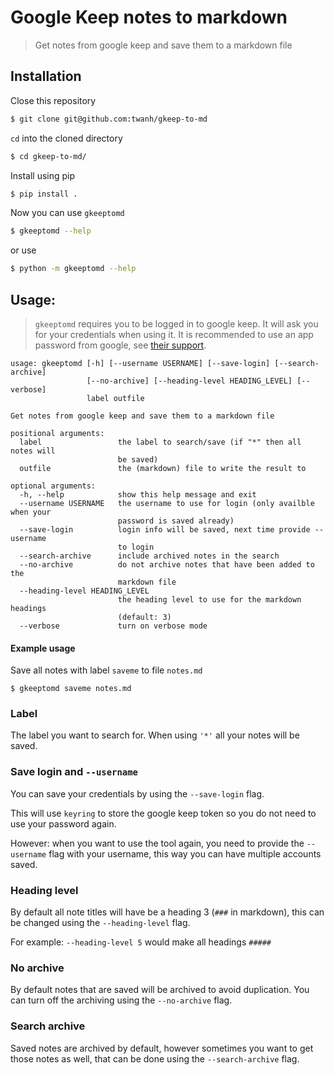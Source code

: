 # Google Keep notes to markdown

> Get notes from google keep and save them to a markdown file

## Installation

Close this repository
```bash
$ git clone git@github.com:twanh/gkeep-to-md
```

`cd` into the cloned directory
```bash
$ cd gkeep-to-md/
```

Install using pip
```bash
$ pip install .
```

Now you can use `gkeeptomd`

```bash
$ gkeeptomd --help
```
or use
```bash
$ python -m gkeeptomd --help
```


## Usage:

> `gkeeptomd` requires you to be logged in to google keep. It will ask you for your credentials when using it. It is recommended to use an app password from google, see [their support](https://support.google.com/accounts/answer/185833?hl=en).


```console
usage: gkeeptomd [-h] [--username USERNAME] [--save-login] [--search-archive]
                 [--no-archive] [--heading-level HEADING_LEVEL] [--verbose]
                 label outfile

Get notes from google keep and save them to a markdown file

positional arguments:
  label                 the label to search/save (if "*" then all notes will
                        be saved)
  outfile               the (markdown) file to write the result to

optional arguments:
  -h, --help            show this help message and exit
  --username USERNAME   the username to use for login (only availble when your
                        password is saved already)
  --save-login          login info will be saved, next time provide --username
                        to login
  --search-archive      include archived notes in the search
  --no-archive          do not archive notes that have been added to the
                        markdown file
  --heading-level HEADING_LEVEL
                        the heading level to use for the markdown headings
                        (default: 3)
  --verbose             turn on verbose mode
```

#### Example usage

Save all notes with label `saveme` to file `notes.md`

```
$ gkeeptomd saveme notes.md
```

### Label

The label you want to search for. When using `'*'` all your notes will be saved.

### Save login and `--username`

You can save your credentials by using the `--save-login` flag.

This will use `keyring` to store the google keep token so you do not need to use your password again.

However: when you want to use the tool again, you need to provide the `--username` flag with your username, this way you can have multiple accounts saved.

### Heading level

By default all note titles will have be a heading 3 (`###` in markdown), this can be changed using the `--heading-level` flag.

For example: `--heading-level 5` would make all headings `#####`

### No archive

By default notes that are saved will be archived to avoid duplication. You can turn off the archiving using the `--no-archive` flag.


### Search archive

Saved notes are archived by default, however sometimes you want to get those notes as well, that can be done using the `--search-archive` flag.
